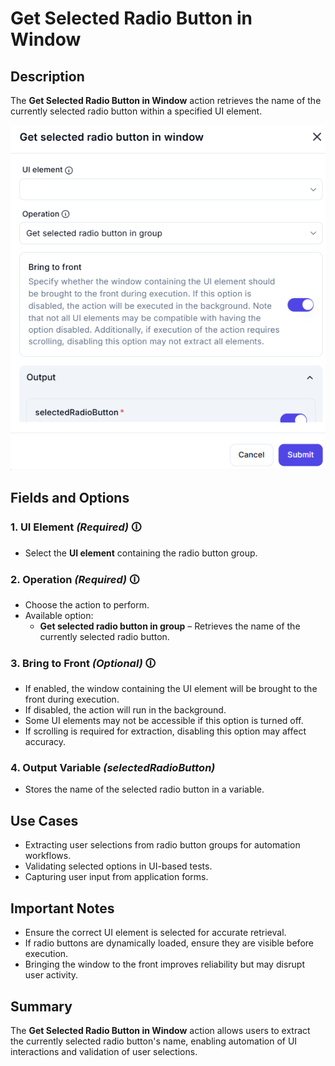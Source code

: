 # Get Selected Radio Button in Window

## Description  

The **Get Selected Radio Button in Window** action retrieves the name of the currently selected radio button within a specified UI element.

![Get Selected Radio Button in Window UI](get-selected-radio-button-in-window.png)

## Fields and Options  

### **1. UI Element** *(Required)* 🛈  

- Select the **UI element** containing the radio button group.

### **2. Operation** *(Required)* 🛈  

- Choose the action to perform.
- Available option:  
  - **Get selected radio button in group** – Retrieves the name of the currently selected radio button.

### **3. Bring to Front** *(Optional)* 🛈  

- If enabled, the window containing the UI element will be brought to the front during execution.  
- If disabled, the action will run in the background.  
- Some UI elements may not be accessible if this option is turned off.  
- If scrolling is required for extraction, disabling this option may affect accuracy.

### **4. Output Variable** *(selectedRadioButton)*  

- Stores the name of the selected radio button in a variable.

## Use Cases  

- Extracting user selections from radio button groups for automation workflows.  
- Validating selected options in UI-based tests.  
- Capturing user input from application forms.

## Important Notes  

- Ensure the correct UI element is selected for accurate retrieval.  
- If radio buttons are dynamically loaded, ensure they are visible before execution.  
- Bringing the window to the front improves reliability but may disrupt user activity.

## Summary  

The **Get Selected Radio Button in Window** action allows users to extract the currently selected radio button's name, enabling automation of UI interactions and validation of user selections.
